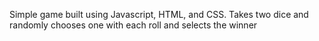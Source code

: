 Simple game built using Javascript, HTML, and CSS. Takes two dice and randomly chooses one with each roll and selects the winner
